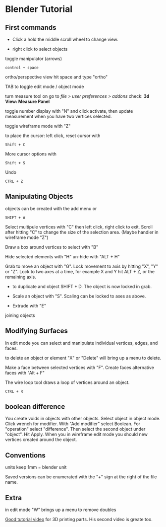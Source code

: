 Blender Tutorial
=====

First commands
------

* Click a hold the middle scroll wheel to change view.

* right click to select objects

toggle manipulator (arrows)

	control + space

ortho/perspective view hit space and type "ortho"

TAB to toggle edit mode / object mode

turn measure tool on go to *file > user preferences > addons* check: **3d View: Measure Panel**
	
toggle number display with "N" and click activate, then update measurement when you have two vertices selected.
	
toggle wireframe mode with "Z"

to place the cursor: left click, reset cursor with

	Shift + C 
	
More cursor options with 

	Shift + S	

	
Undo
	
	CTRL + Z	
	
Manipulating Objects
------

objects can be created with the add menu or 
	
	SHIFT + A
	
Select multipule vertices with "C" then left click, right click to exit. Scroll after hitting "C" to change the size of the selection area. (Maybe handier in wireframe mode "Z")

Draw a box around vertices to select with "B"

Hide selected elements with "H" un-hide with "ALT + H"
	
	
Grab to move an object with "G". Lock movement to axis by hitting "X", "Y" or "Z". Lock to two axes at a time, for example X and Y hit ALT + Z, or the remaining axis. 

* to duplicate and object SHIFT + D. The object is now locked in grab. 

* Scale an object with "S". Scaling can be locked to axes as above. 

* Extrude with "E"
	
joining objects

Modifying Surfaces
----
	
	
	
In edit mode you can select and manipulate individual vertices, edges, and faces. 

to delete an object or element "X" or "Delete" will bring up a menu to delete. 
	
Make a face between selected vertices with "F". Create faces alternative faces with "Alt + F" 

The wire loop tool draws a loop of vertices around an object.
	
	CTRL + R 


boolean difference 
------
You create voids in objects with other objects.
Select object in object mode. Click wrench for modifier. With "Add modifier" select Boolean. For "operation" select "difference". Then select the second object under "object". Hit Apply. When you in wireframe edit mode you should new vertices created around the object. 


Conventions
----
	
	
units keep 1mm = blender unit 

Saved versions can be enumerated with the "+" sign  at the right of the file name. 


Extra
---

in edit mode "W" brings up a menu to remove doubles

[Good tutorial video](http://www.youtube.com/watch?v=dIAO1zS6oGY) for 3D printing parts. His second video is greate too. 
